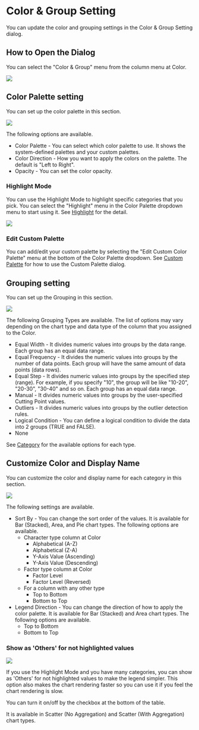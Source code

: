 # Color & Group Setting


You can update the color and grouping settings in the Color & Group Setting dialog. 


## How to Open the Dialog

You can select the "Color & Group" menu from the column menu at Color. 

![](images/colorgroup1.png)



## Color Palette setting

You can set up the color palette in this section.

![](images/colorgroup2.png)

The following options are available.  

* Color Palette - You can select which color palette to use. It shows the system-defined palettes and your custom palettes. 
* Color Direction - How you want to apply the colors on the palette. The default is "Left to Right". 
* Opacity - You can set the color opacity.


### Highlight Mode


You can use the Highlight Mode to highlight specific categories that you pick. You can select the "Highlight" menu in the Color Palette dropdown menu to start using it. See [Highlight](highlight.md) for the detail. 



![](images/colorgroup8.png)

### Edit Custom Palette

You can add/edit your custom palette by selecting the "Edit Custom Color Palette" menu at the bottom of the Color Palette dropdown. See [Custom Palette](custom-palette.md) for how to use the Custom Palette dialog. 



## Grouping setting

You can set up the Grouping in this section. 

![](images/colorgroup3.png)


The following Grouping Types are available. The list of options may vary depending on the chart type and data type of the column that you assigned to the Color. 

* Equal Width - It divides numeric values into groups by the data range. Each group has an equal data range. 
* Equal Frequency - It divides the numeric values into groups by the number of data points. Each group will have the same amount of data points (data rows).
* Equal Step - It divides numeric values into groups by the specified step (range). For example, if you specify "10", the group will be like "10-20", "20-30", "30-40" and so on. Each group has an equal data range. 
* Manual - It divides numeric values into groups by the user-specified Cutting Point values.
* Outliers - It divides numeric values into groups by the outlier detection rules. 
* Logical Condition - You can define a logical condition to divide the data into 2 groups (TRUE and FALSE).
* None


See [Category](category.md#category-types) for the available options for each type.



## Customize Color and Display Name


You can customize the color and display name for each category in this section. 


![](images/colorgroup4.png)


The following settings are available.  

* Sort By - You can change the sort order of the values. It is available for Bar (Stacked), Area, and Pie chart types. The following options are available. 
  * Character type column at Color
    * Alphabetical (A-Z)
    * Alphabetical (Z-A)
    * Y-Axis Value (Ascending)
    * Y-Axis Value (Descending)
  * Factor type column at Color
    * Factor Level
    * Factor Level (Reversed)
  * For a column with any other type 
    * Top to Bottom
    * Bottom to Top
* Legend Direction - You can change the direction of how to apply the color palette. It is available for Bar (Stacked) and Area chart types. The following options are available. 
    * Top to Bottom
    * Bottom to Top
 


### Show as 'Others' for not highlighted values

![](images/colorgroup6.png)

If you use the Highlight Mode and you have many categories, you can show as 'Others' for not highlighted values to make the legend simpler. This option also makes the chart rendering faster so you can use it if you feel the chart rendering is slow. 

You can turn it on/off by the checkbox at the bottom of the table. 

It is available in Scatter (No Aggregation) and Scatter (With Aggregation) chart types.


